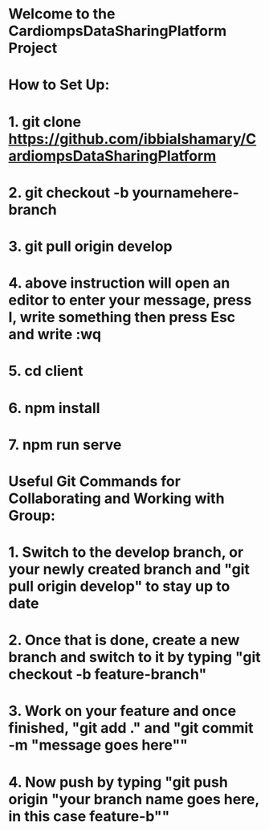 # Welcome to the CardiompsDataSharingPlatform Project

# How to Set Up:
# 1. git clone https://github.com/ibbialshamary/CardiompsDataSharingPlatform
# 2. git checkout -b yournamehere-branch
# 3. git pull origin develop 
# 4. above instruction will open an editor to enter your message, press I, write something then press Esc and write :wq
# 5. cd client
# 6. npm install
# 7. npm run serve

# Useful Git Commands for Collaborating and Working with Group:
# 1. Switch to the develop branch, or your newly created branch and "git pull origin develop" to stay up to date
# 2. Once that is done, create a new branch and switch to it by typing "git checkout -b feature-branch"
# 3. Work on your feature and once finished, "git add ." and "git commit -m "message goes here""
# 4. Now push by typing "git push origin "your branch name goes here, in this case feature-b""  
